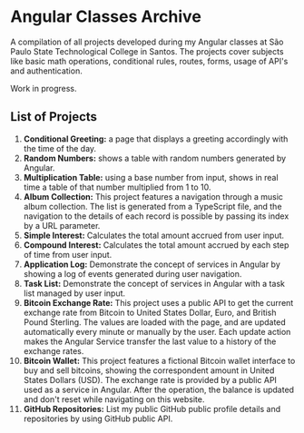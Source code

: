 # Angular Classes Archive

A compilation of all projects developed during my Angular classes at São Paulo State Technological College in Santos. The projects cover subjects like basic math operations, conditional rules, routes, forms, usage of API's and authentication.

Work in progress.

## List of Projects
1. **Conditional Greeting:** a page that displays a greeting accordingly with the time of the day.
2. **Random Numbers:** shows a table with random numbers generated by Angular.
3. **Multiplication Table:** using a base number from input, shows in real time a table of that number multiplied from 1 to 10.
4. **Album Collection:** This project features a navigation through a music album collection. 
    The list is generated from a TypeScript file, and the navigation to the details of each record is possible by passing its index by a URL parameter.
5. **Simple Interest:** Calculates the total amount accrued from user input.
6. **Compound Interest:** Calculates the total amount accrued by each step of time from user input.
7. **Application Log:** Demonstrate the concept of services in Angular by showing a log of events generated during user navigation.
8. **Task List:** Demonstrate the concept of services in Angular with a task list managed by user input.
9.  **Bitcoin Exchange Rate:** This project uses a public API to get the current exchange rate from Bitcoin to United States Dollar, Euro, and British Pound Sterling.
    The values are loaded with the page, and are updated automatically every minute or manually by the user.
    Each update action makes the Angular Service transfer the last value to a history of the exchange rates.
10. **Bitcoin Wallet:** This project features a fictional Bitcoin wallet interface to buy and sell bitcoins, showing the correspondent amount in United States Dollars (USD). 
    The exchange rate is provided by a public API used as a service in Angular. After the operation, the balance is updated and don't reset while navigating on this website.
11. **GitHub Repositories:** List my public GitHub public profile details and repositories by using GitHub public API.